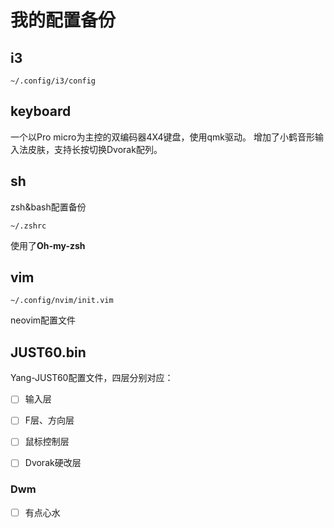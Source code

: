 # 我的配置备份
## i3

`~/.config/i3/config` 

## keyboard

一个以Pro micro为主控的双编码器4X4键盘，使用qmk驱动。
增加了小鹤音形输入法皮肤，支持长按切换Dvorak配列。

## sh

zsh&bash配置备份

`~/.zshrc` 

使用了**Oh-my-zsh** 

## vim

`~/.config/nvim/init.vim` 

neovim配置文件

## JUST60.bin

Yang-JUST60配置文件，四层分别对应：

- [ ] 输入层
- [ ] F层、方向层
- [ ] 鼠标控制层
- [ ] Dvorak硬改层


### Dwm

- [ ] 有点心水

